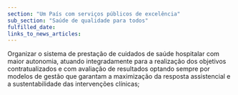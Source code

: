 ```yaml
---
section: "Um País com serviços públicos de excelência"
sub_section: "Saúde de qualidade para todos"
fulfilled_date:
links_to_news_articles:
---
```


Organizar o sistema de prestação de cuidados de saúde hospitalar com maior autonomia, atuando integradamente para a realização dos objetivos contratualizados e com avaliação de resultados optando sempre por modelos de gestão que garantam a maximização da resposta assistencial e a sustentabilidade das intervenções clínicas;